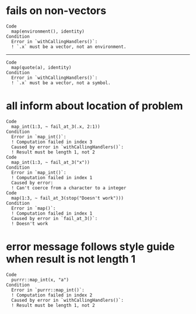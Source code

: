 # fails on non-vectors

    Code
      map(environment(), identity)
    Condition
      Error in `withCallingHandlers()`:
      ! `.x` must be a vector, not an environment.

---

    Code
      map(quote(a), identity)
    Condition
      Error in `withCallingHandlers()`:
      ! `.x` must be a vector, not a symbol.

# all inform about location of problem

    Code
      map_int(1:3, ~ fail_at_3(.x, 2:1))
    Condition
      Error in `map_int()`:
      ! Computation failed in index 3
      Caused by error in `withCallingHandlers()`:
      ! Result must be length 1, not 2
    Code
      map_int(1:3, ~ fail_at_3("x"))
    Condition
      Error in `map_int()`:
      ! Computation failed in index 1
      Caused by error:
      ! Can't coerce from a character to a integer
    Code
      map(1:3, ~ fail_at_3(stop("Doesn't work")))
    Condition
      Error in `map()`:
      ! Computation failed in index 1
      Caused by error in `fail_at_3()`:
      ! Doesn't work

# error message follows style guide when result is not length 1

    Code
      purrr::map_int(x, "a")
    Condition
      Error in `purrr::map_int()`:
      ! Computation failed in index 2
      Caused by error in `withCallingHandlers()`:
      ! Result must be length 1, not 2

